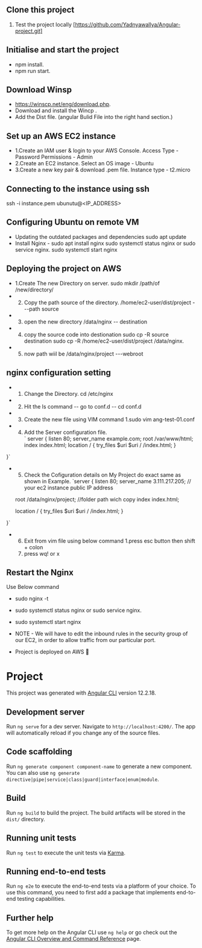 ## Clone this project
1. Test the project locally
[https://github.com/Yadnyawallya/Angular-project.git]

 ## Initialise and start the project
  - npm install.
  - npm run start.

## Download Winsp

- https://winscp.net/eng/download.php.
- Download and install the Wincp .
- Add the Dist file. (angular Bulid File into the right hand section.)

## Set up an AWS EC2 instance
- 1.Create an IAM user & login to your AWS Console.
    Access Type - Password
    Permissions - Admin
- 2.Create an EC2 instance.
   Select an OS image - Ubuntu
- 3.Create a new key pair & download .pem file.
   Instance type - t2.micro

## Connecting to the instance using ssh
ssh -i instance.pem ubunutu@<IP_ADDRESS>
 ## Configuring Ubuntu on remote VM
- Updating the outdated packages and dependencies
       sudo apt update
- Install Nginx - sudo apt install nginx
      sudo systemctl status nginx or sudo service nginx.
       sudo systemctl start nginx

## Deploying the project on AWS
- 1.Create The new Directory on server.
   sudo mkdir /path/of /new/directory/
- 2. Copy the path source of the directory.
   /home/ec2-user/dist/project  ---path source
- 3. open the new directory 
   /data/nginx -- destination
- 4.  copy the source code into destionation
   sudo cp -R source destination
   sudo cp -R /home/ec2-user/dist/project /data/nginx.
- 5. now path wiil be
  /data/nginx/project   ---webroot
## nginx  configuration setting
 - 1. Change the Directory.
      cd /etc/nginx
 - 2. Hit the ls command
   -- go to conf.d
   -- cd conf.d
 - 3. Create the new file using VIM command
    1.sudo vim ang-test-01.conf
 - 4.  Add the Server configuration file.   
  ` server {
	   listen 80;
	  server_name example.com;
	      root /var/www/html;
	       index index.html;
	  location / {
	 try_files $uri $uri / /index.html;
	 }

 }`
 
- 5. Check the Cofiguration details on My Project do exact same as shown in Example.
 `server {
	listen 80;
	server_name 3.111.217.205;  // your ec2 instance public IP address 
	
	root /data/nginx/project;   //folder path wich copy 
	index index.html;
	
	location / {
	 try_files $uri $uri / /index.html;
	 }

 }`
- 6. Exit from vim file using below command
   1.press esc button then shift + colon 
   2. press wq! or x  
 ## Restart the Nginx
  Use Below command
- sudo nginx -t

- sudo systemctl status nginx or sudo service nginx.
  
- sudo systemctl start nginx


- NOTE - We will have to edit the inbound rules in the security group of our EC2, in order to allow traffic from our particular port.

- Project is deployed on AWS 🎉



# Project

This project was generated with [Angular CLI](https://github.com/angular/angular-cli) version 12.2.18.

## Development server

Run `ng serve` for a dev server. Navigate to `http://localhost:4200/`. The app will automatically reload if you change any of the source files.

## Code scaffolding

Run `ng generate component component-name` to generate a new component. You can also use `ng generate directive|pipe|service|class|guard|interface|enum|module`.

## Build

Run `ng build` to build the project. The build artifacts will be stored in the `dist/` directory.

## Running unit tests

Run `ng test` to execute the unit tests via [Karma](https://karma-runner.github.io).

## Running end-to-end tests

Run `ng e2e` to execute the end-to-end tests via a platform of your choice. To use this command, you need to first add a package that implements end-to-end testing capabilities.

## Further help

To get more help on the Angular CLI use `ng help` or go check out the [Angular CLI Overview and Command Reference](https://angular.io/cli) page.

